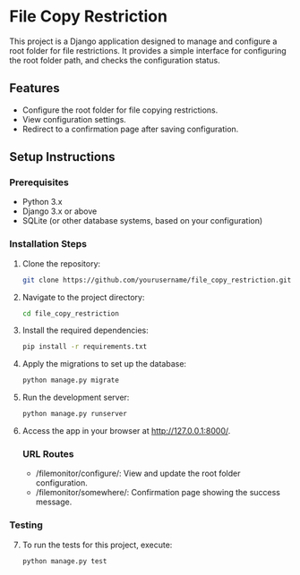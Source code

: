 # File Copy Restriction

This project is a Django application designed to manage and configure a root folder for file restrictions. It provides a simple interface for configuring the root folder path, and checks the configuration status.

## Features

- Configure the root folder for file copying restrictions.
- View configuration settings.
- Redirect to a confirmation page after saving configuration.

## Setup Instructions

### Prerequisites

- Python 3.x
- Django 3.x or above
- SQLite (or other database systems, based on your configuration)

### Installation Steps

1. Clone the repository:

   ```bash
   git clone https://github.com/yourusername/file_copy_restriction.git
   
2. Navigate to the project directory:
   ```bash
   cd file_copy_restriction

3. Install the required dependencies:
   ```bash
   pip install -r requirements.txt

4. Apply the migrations to set up the database:
   ```bash
   python manage.py migrate

5. Run the development server:
   ```bash
   python manage.py runserver

6. Access the app in your browser at http://127.0.0.1:8000/.
    ### URL Routes
   - /filemonitor/configure/: View and update the root folder configuration.
   - /filemonitor/somewhere/: Confirmation page showing the success message.

### Testing
7. To run the tests for this project, execute:
   ```bash
   python manage.py test

   




